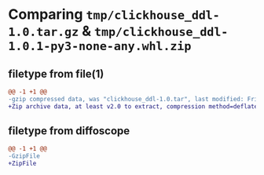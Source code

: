 # Comparing `tmp/clickhouse_ddl-1.0.tar.gz` & `tmp/clickhouse_ddl-1.0.1-py3-none-any.whl.zip`

## filetype from file(1)

```diff
@@ -1 +1 @@
-gzip compressed data, was "clickhouse_ddl-1.0.tar", last modified: Fri May 12 11:19:09 2023, max compression
+Zip archive data, at least v2.0 to extract, compression method=deflate
```

## filetype from diffoscope

```diff
@@ -1 +1 @@
-GzipFile
+ZipFile
```

